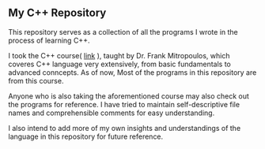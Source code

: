## My C++ Repository

This repository serves as a collection of all the programs I wrote in the process of learning C++. 

I took the C++ course( [link](https://www.udemy.com/course/beginning-c-plus-plus-programming/?couponCode=KEEPLEARNING) ), taught by  Dr. Frank Mitropoulos, which coveres C++ language very extensively, from basic fundamentals to advanced conncepts. As of now, Most of the programs in this repository are from this course. 

Anyone who is also taking the aforementioned course may also check out the programs for reference. I have tried to maintain self-descriptive file names and comprehensible comments for easy understanding.

I also intend to add more of my own insights and understandings of the language in this repository for future reference.
